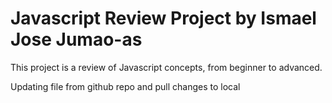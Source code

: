 # Javascript Review Project by Ismael Jose Jumao-as
This project is a review of Javascript concepts, from beginner to advanced.

Updating file from github repo and pull changes to local

